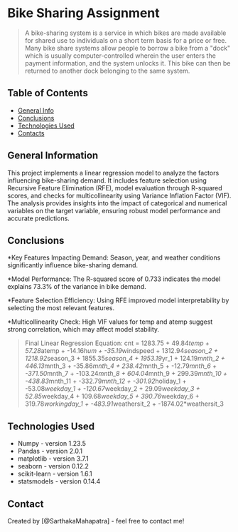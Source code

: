 # Bike Sharing Assignment
> A bike-sharing system is a service in which bikes are made available for shared use to individuals on a short term basis for a price or free. Many bike share systems allow people to borrow a bike from a "dock" which is usually computer-controlled wherein the user enters the payment information, and the system unlocks it. This bike can then be returned to another dock belonging to the same system.


## Table of Contents
* [General Info](#general-information)
* [Conclusions](#conclusions)
* [Technologies Used](#technologies-used)
* [Contacts](#contacts)

<!-- You can include any other section that is pertinent to your problem -->

## General Information
This project implements a linear regression model to analyze the factors influencing bike-sharing demand. It includes feature selection using Recursive Feature Elimination (RFE), model evaluation through R-squared scores, and checks for multicollinearity using Variance Inflation Factor (VIF). The analysis provides insights into the impact of categorical and numerical variables on the target variable, ensuring robust model performance and accurate predictions.

<!-- You don't have to answer all the questions - just the ones relevant to your project. -->

## Conclusions
*Key Features Impacting Demand: Season, year, and weather conditions significantly influence bike-sharing demand.

*Model Performance: The R-squared score of 0.733 indicates the model explains 73.3% of the variance in bike demand.

*Feature Selection Efficiency: Using RFE improved model interpretability by selecting the most relevant features.

*Multicollinearity Check: High VIF values for temp and atemp suggest strong correlation, which may affect model stability.

>Final Linear Regression Equation:
cnt = 1283.75 + 49.84*temp + 57.28*atemp + -14.16*hum + -35.19*windspeed + 1312.94*season_2 + 1218.92*season_3 + 1855.35*season_4 + 1953.19*yr_1 + 124.19*mnth_2 + 446.13*mnth_3 + -35.86*mnth_4 + 238.42*mnth_5 + -12.79*mnth_6 + -371.50*mnth_7 + -103.24*mnth_8 + 604.04*mnth_9 + 299.39*mnth_10 + -438.83*mnth_11 + -332.79*mnth_12 + -301.92*holiday_1 + -53.08*weekday_1 + -120.67*weekday_2 + 29.09*weekday_3 + 52.85*weekday_4 + 109.68*weekday_5 + 390.76*weekday_6 + 319.78*workingday_1 + -483.91*weathersit_2 + -1874.02*weathersit_3


## Technologies Used
- Numpy - version 1.23.5
- Pandas - version 2.0.1
- matplotlib - version 3.7.1
- seaborn - version 0.12.2
- scikit-learn - version 1.6.1
- statsmodels - version 0.14.4


## Contact
Created by [@SarthakaMahapatra] - feel free to contact me!


<!-- Optional -->
<!-- ## License -->
<!-- This project is open source and available under the [... License](). -->

<!-- You don't have to include all sections - just the one's relevant to your project -->
